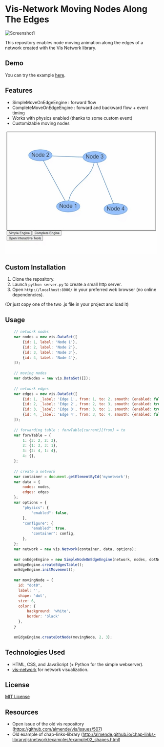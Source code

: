 # Vis-Network Moving Nodes Along The Edges

![Screenshot1](screenshot.gif)

This repository enables node moving animation along the edges of a network created with the Vis Network library.

## Demo

You can try the example [here](https://delcourtfl.github.io/vis-network-moving-nodes-on-edges/).

## Features

- SimpleMoveOnEdgeEngine : forward flow
- CompleteMoveOnEdgeEngine : forward and backward flow + event timing
- Works with physics enabled (thanks to some custom event)
- Customizable moving nodes

![Screenshot2](screenshotPhysics.gif)

## Custom Installation

1. Clone the repository.
2. Launch `python server.py` to create a small http server.
3. Open `http://localhost:8000/` in your preferred web browser (no online dependencies).

(Or just copy one of the two .js file in your project and load it)

## Usage

```javascript
    // network nodes
    var nodes = new vis.DataSet([
        {id: 1, label: 'Node 1'},
        {id: 2, label: 'Node 2'},
        {id: 3, label: 'Node 3'},
        {id: 4, label: 'Node 4'},
    ]);

    // moving nodes
    var dotNodes = new vis.DataSet([]);

    // network edges
    var edges = new vis.DataSet([
        {id: 1, _label: 'Edge 1', from: 1, to: 2, smooth: {enabled: false}},
        {id: 2, _label: 'Edge 2', from: 2, to: 3, smooth: {enabled: true, type: "bezier"}},
        {id: 3, _label: 'Edge 3', from: 3, to: 1, smooth: {enabled: true, type: "cubicBezier"}},
        {id: 4, _label: 'Edge 4', from: 3, to: 4, smooth: {enabled: false}},
    ]);

    // forwarding table : forwTable[current][from] = to
    var forwTable = {
        1: {3: 2, 2: 3},
        2: {1: 3, 3: 1},
        3: {2: 4, 1: 4},
        4: {},
    };

    // create a network
    var container = document.getElementById('mynetwork');
    var data = {
        nodes: nodes,
        edges: edges
    };
    var options = {
        "physics": {
            "enabled": false,
        },
        "configure": {
            "enabled": true,
            "container": config,
        },
    };
    var network = new vis.Network(container, data, options);

    var onEdgeEngine = new SimpleNodeOnEdgeEngine(network, nodes, dotNodes, edges, forwTable);
    onEdgeEngine.createEdgesTable();
    onEdgeEngine.initMovement();

    var movingNode = {
      id: "dot0",
      label: '',
      shape: 'dot',
      size: 6,
      color: {
          background: 'white',
          border: 'black'
      },
    }

    onEdgeEngine.createDotNode(movingNode, 2, 3);
```

## Technologies Used

- HTML, CSS, and JavaScript (+ Python for the simple webserver).
- [vis-network](https://github.com/visjs/vis-network) for network visualization.

## License

[MIT License](LICENSE)

## Resources

- Open issue of the old vis repository (https://github.com/almende/vis/issues/507)
- Old example of chap-links-library (http://almende.github.io/chap-links-library/js/network/examples/example02_shapes.html)
